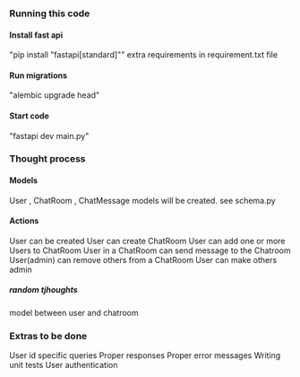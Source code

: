 ### Running this code

#### Install fast api

"pip install "fastapi[standard]""
extra requirements in requirement.txt file

#### Run migrations

"alembic upgrade head"

#### Start code

"fastapi dev main.py"

### Thought process

#### Models

User , ChatRoom , ChatMessage models will be created. see schema.py

#### Actions

User can be created
User can create ChatRoom
User can add one or more Users to ChatRoom
User in a ChatRoom can send message to the Chatroom
User(admin) can remove others from a ChatRoom
User can make others admin

##### random tjhoughts

model between user and chatroom

### Extras to be done

User id specific queries
Proper responses
Proper error messages
Writing unit tests
User authentication
